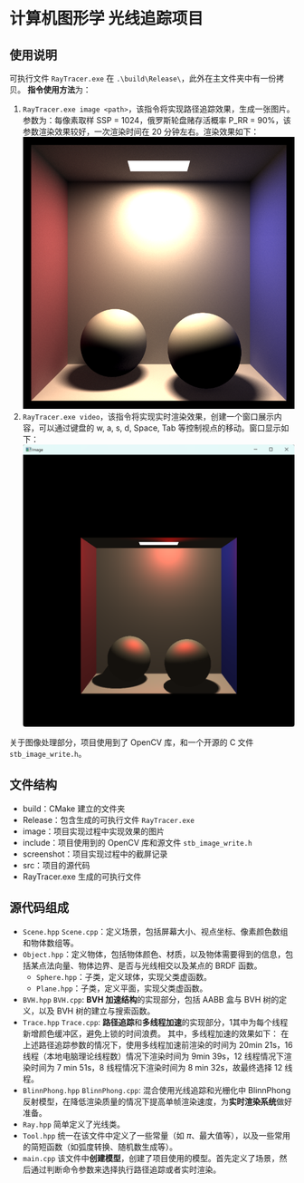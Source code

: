 # 计算机图形学 光线追踪项目

## 使用说明
可执行文件 `RayTracer.exe` 在 `.\build\Release\`，此外在主文件夹中有一份拷贝。
**指令使用方法**为：
1. `RayTracer.exe image <path>`，该指令将实现路径追踪效果，生成一张图片。参数为：每像素取样 SSP = 1024，俄罗斯轮盘赌存活概率 P_RR = 90\%，该参数渲染效果较好，一次渲染时间在 20 分钟左右。渲染效果如下：
![](.\image\11_multiThreads.png)
1. `RayTracer.exe video`，该指令将实现实时渲染效果，创建一个窗口展示内容，可以通过键盘的 w, a, s, d, Space, Tab 等控制视点的移动。窗口显示如下：
![](.\screenshot\窗口显示.png)

关于图像处理部分，项目使用到了 OpenCV 库，和一个开源的 C 文件 `stb_image_write.h`。

## 文件结构
- build：CMake 建立的文件夹
 - Release：包含生成的可执行文件 `RayTracer.exe`
- image：项目实现过程中实现效果的图片 
- include：项目使用到的 OpenCV 库和源文件 `stb_image_write.h`
- screenshot：项目实现过程中的截屏记录
- src：项目的源代码
- RayTracer.exe 生成的可执行文件

## 源代码组成
- `Scene.hpp` `Scene.cpp`：定义场景，包括屏幕大小、视点坐标、像素颜色数组和物体数组等。
- `Object.hpp`：定义物体，包括物体颜色、材质，以及物体需要得到的信息，包括某点法向量、物体边界、是否与光线相交以及某点的 BRDF 函数。
  - `Sphere.hpp`：子类，定义球体，实现父类虚函数。
  - `Plane.hpp`：子类，定义平面，实现父类虚函数。
- `BVH.hpp` `BVH.cpp`: **BVH 加速结构**的实现部分，包括 AABB 盒与 BVH 树的定义，以及 BVH 树的建立与搜索函数。
- `Trace.hpp` `Trace.cpp`: **路径追踪**和**多线程加速**的实现部分，1其中为每个线程新增颜色缓冲区，避免上锁的时间浪费。
其中，多线程加速的效果如下：
在上述路径追踪参数的情况下，使用多线程加速前渲染的时间为 20min 21s，16 线程（本地电脑理论线程数）情况下渲染时间为 9min 39s，12 线程情况下渲染时间为 7 min 51s，8 线程情况下渲染时间为 8 min 32s，故最终选择 12 线程。
- `BlinnPhong.hpp` `BlinnPhong.cpp`: 混合使用光线追踪和光栅化中 BlinnPhong 反射模型，在降低渲染质量的情况下提高单帧渲染速度，为**实时渲染系统**做好准备。
- `Ray.hpp` 简单定义了光线类。
- `Tool.hpp` 统一在该文件中定义了一些常量（如 $\pi$、最大值等），以及一些常用的简短函数（如弧度转换、随机数生成等）。
- `main.cpp` 该文件中**创建模型**，创建了项目使用的模型。首先定义了场景，然后通过判断命令参数来选择执行路径追踪或者实时渲染。

